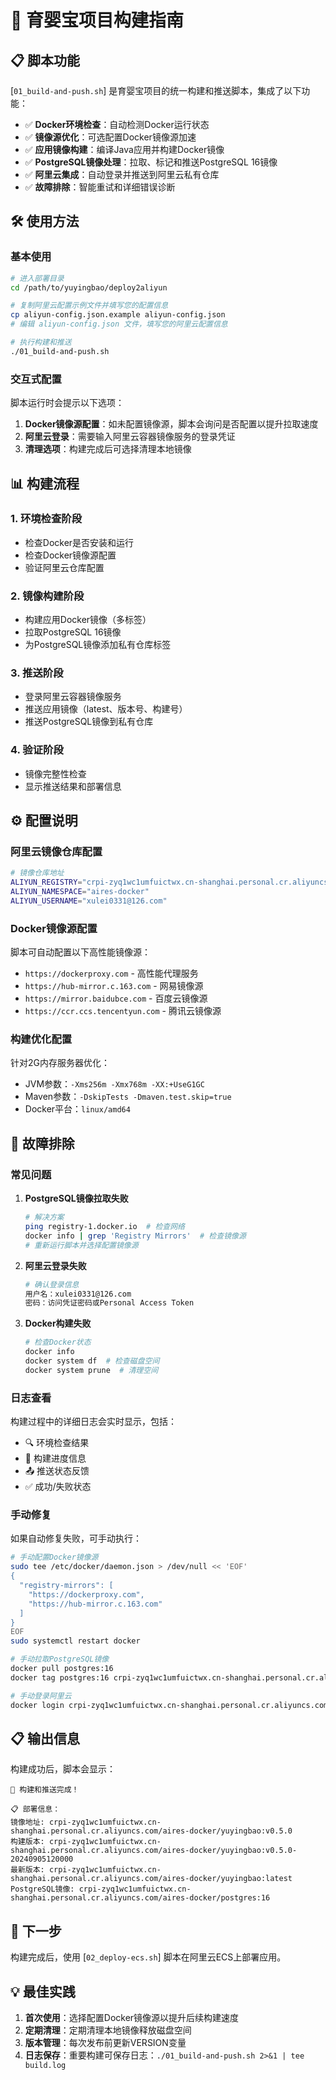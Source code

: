 # 🚀 育婴宝项目构建指南

## 📋 脚本功能

[`01_build-and-push.sh`] 是育婴宝项目的统一构建和推送脚本，集成了以下功能：

- ✅ **Docker环境检查**：自动检测Docker运行状态
- ✅ **镜像源优化**：可选配置Docker镜像源加速
- ✅ **应用镜像构建**：编译Java应用并构建Docker镜像
- ✅ **PostgreSQL镜像处理**：拉取、标记和推送PostgreSQL 16镜像
- ✅ **阿里云集成**：自动登录并推送到阿里云私有仓库
- ✅ **故障排除**：智能重试和详细错误诊断

## 🛠️ 使用方法

### 基本使用

```bash
# 进入部署目录
cd /path/to/yuyingbao/deploy2aliyun

# 复制阿里云配置示例文件并填写您的配置信息
cp aliyun-config.json.example aliyun-config.json
# 编辑 aliyun-config.json 文件，填写您的阿里云配置信息

# 执行构建和推送
./01_build-and-push.sh
```

### 交互式配置

脚本运行时会提示以下选项：

1. **Docker镜像源配置**：如未配置镜像源，脚本会询问是否配置以提升拉取速度
2. **阿里云登录**：需要输入阿里云容器镜像服务的登录凭证
3. **清理选项**：构建完成后可选择清理本地镜像

## 📊 构建流程

### 1. 环境检查阶段
- 检查Docker是否安装和运行
- 检查Docker镜像源配置
- 验证阿里云仓库配置

### 2. 镜像构建阶段
- 构建应用Docker镜像（多标签）
- 拉取PostgreSQL 16镜像
- 为PostgreSQL镜像添加私有仓库标签

### 3. 推送阶段
- 登录阿里云容器镜像服务
- 推送应用镜像（latest、版本号、构建号）
- 推送PostgreSQL镜像到私有仓库

### 4. 验证阶段
- 镜像完整性检查
- 显示推送结果和部署信息

## ⚙️ 配置说明

### 阿里云镜像仓库配置

```bash
# 镜像仓库地址
ALIYUN_REGISTRY="crpi-zyq1wc1umfuictwx.cn-shanghai.personal.cr.aliyuncs.com"
ALIYUN_NAMESPACE="aires-docker"
ALIYUN_USERNAME="xulei0331@126.com"
```

### Docker镜像源配置

脚本可自动配置以下高性能镜像源：
- `https://dockerproxy.com` - 高性能代理服务
- `https://hub-mirror.c.163.com` - 网易镜像源
- `https://mirror.baidubce.com` - 百度云镜像源
- `https://ccr.ccs.tencentyun.com` - 腾讯云镜像源

### 构建优化配置

针对2G内存服务器优化：
- JVM参数：`-Xms256m -Xmx768m -XX:+UseG1GC`
- Maven参数：`-DskipTests -Dmaven.test.skip=true`
- Docker平台：`linux/amd64`

## 🔧 故障排除

### 常见问题

1. **PostgreSQL镜像拉取失败**
   ```bash
   # 解决方案
   ping registry-1.docker.io  # 检查网络
   docker info | grep 'Registry Mirrors'  # 检查镜像源
   # 重新运行脚本并选择配置镜像源
   ```

2. **阿里云登录失败**
   ```bash
   # 确认登录信息
   用户名：xulei0331@126.com
   密码：访问凭证密码或Personal Access Token
   ```

3. **Docker构建失败**
   ```bash
   # 检查Docker状态
   docker info
   docker system df  # 检查磁盘空间
   docker system prune  # 清理空间
   ```

### 日志查看

构建过程中的详细日志会实时显示，包括：
- 🔍 环境检查结果
- 🔨 构建进度信息
- 📤 推送状态反馈
- ✅ 成功/失败状态

### 手动修复

如果自动修复失败，可手动执行：

```bash
# 手动配置Docker镜像源
sudo tee /etc/docker/daemon.json > /dev/null << 'EOF'
{
  "registry-mirrors": [
    "https://dockerproxy.com",
    "https://hub-mirror.c.163.com"
  ]
}
EOF
sudo systemctl restart docker

# 手动拉取PostgreSQL镜像
docker pull postgres:16
docker tag postgres:16 crpi-zyq1wc1umfuictwx.cn-shanghai.personal.cr.aliyuncs.com/aires-docker/postgres:16

# 手动登录阿里云
docker login crpi-zyq1wc1umfuictwx.cn-shanghai.personal.cr.aliyuncs.com -u xulei0331@126.com
```

## 📋 输出信息

构建成功后，脚本会显示：

```
🎉 构建和推送完成！

📋 部署信息：
镜像地址: crpi-zyq1wc1umfuictwx.cn-shanghai.personal.cr.aliyuncs.com/aires-docker/yuyingbao:v0.5.0
构建版本: crpi-zyq1wc1umfuictwx.cn-shanghai.personal.cr.aliyuncs.com/aires-docker/yuyingbao:v0.5.0-20240905120000
最新版本: crpi-zyq1wc1umfuictwx.cn-shanghai.personal.cr.aliyuncs.com/aires-docker/yuyingbao:latest
PostgreSQL镜像: crpi-zyq1wc1umfuictwx.cn-shanghai.personal.cr.aliyuncs.com/aires-docker/postgres:16
```

## 🚀 下一步

构建完成后，使用 [`02_deploy-ecs.sh`] 脚本在阿里云ECS上部署应用。

## 💡 最佳实践

1. **首次使用**：选择配置Docker镜像源以提升后续构建速度
2. **定期清理**：定期清理本地镜像释放磁盘空间
3. **版本管理**：每次发布前更新VERSION变量
4. **日志保存**：重要构建可保存日志：`./01_build-and-push.sh 2>&1 | tee build.log`
